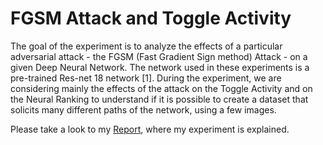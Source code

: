 # FGSM Attack and Toggle Activity

The goal of the experiment is to analyze the effects of a particular adversarial attack - the
FGSM (Fast Gradient Sign method) Attack - on a given Deep Neural Network. The network used
in these experiments is a pre-trained Res-net 18 network [1].
During the experiment, we are considering mainly the effects of the attack on the Toggle Activity
and on the Neural Ranking to understand if it is possible to create a dataset that solicits many
different paths of the network, using a few images.

Please take a look to my [Report](https://github.com/marcopra/Toggle-Activity/blob/main/FGSM_attack_and_toggle_activity.pdf), where my experiment is explained.
